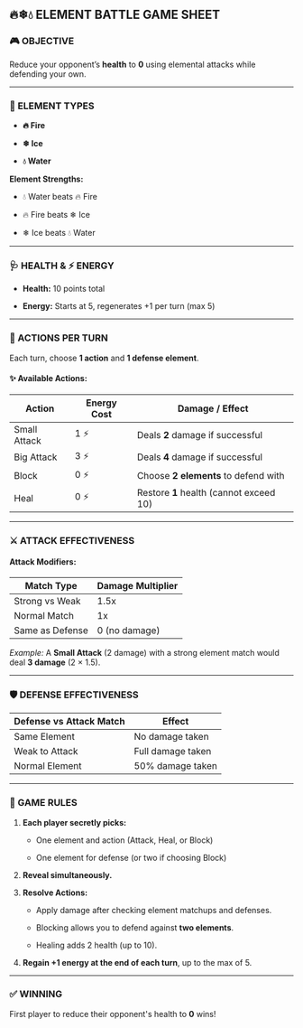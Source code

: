## 🔥❄💧 ELEMENT BATTLE GAME SHEET

### 🎮 OBJECTIVE

Reduce your opponent’s **health** to **0** using elemental attacks while defending your own.

---

### 🧊 ELEMENT TYPES

- **🔥 Fire**
    
- **❄ Ice**
    
- **💧 Water**
    

**Element Strengths:**

- 💧 Water beats 🔥 Fire
    
- 🔥 Fire beats ❄ Ice
    
- ❄ Ice beats 💧 Water
    

---

### 🩺 HEALTH & ⚡ ENERGY

- **Health:** 10 points total
    
- **Energy:** Starts at 5, regenerates +1 per turn (max 5)
    

---

### 🎲 ACTIONS PER TURN

Each turn, choose **1 action** and **1 defense element**.

#### ✨ Available Actions:

| Action       | Energy Cost | Damage / Effect                         |
| ------------ | ----------- | --------------------------------------- |
| Small Attack | 1 ⚡         | Deals **2** damage if successful        |
| Big Attack   | 3 ⚡         | Deals **4** damage if successful        |
| Block        | 0 ⚡         | Choose **2 elements** to defend with    |
| Heal         | 0 ⚡         | Restore **1** health (cannot exceed 10) |

---

### ⚔️ ATTACK EFFECTIVENESS

#### Attack Modifiers:

|Match Type|Damage Multiplier|
|---|---|
|Strong vs Weak|1.5x|
|Normal Match|1x|
|Same as Defense|0 (no damage)|

_Example:_ A **Small Attack** (2 damage) with a strong element match would deal **3 damage** (2 × 1.5).

---

### 🛡️ DEFENSE EFFECTIVENESS

|Defense vs Attack Match|Effect|
|---|---|
|Same Element|No damage taken|
|Weak to Attack|Full damage taken|
|Normal Element|50% damage taken|

---

### 📜 GAME RULES

1. **Each player secretly picks:**
    
    - One element and action (Attack, Heal, or Block)
        
    - One element for defense (or two if choosing Block)
        
2. **Reveal simultaneously.**
    
3. **Resolve Actions:**
    
    - Apply damage after checking element matchups and defenses.
        
    - Blocking allows you to defend against **two elements**.
        
    - Healing adds 2 health (up to 10).
        
4. **Regain +1 energy at the end of each turn**, up to the max of 5.
    

---

### ✅ WINNING

First player to reduce their opponent's health to **0** wins!